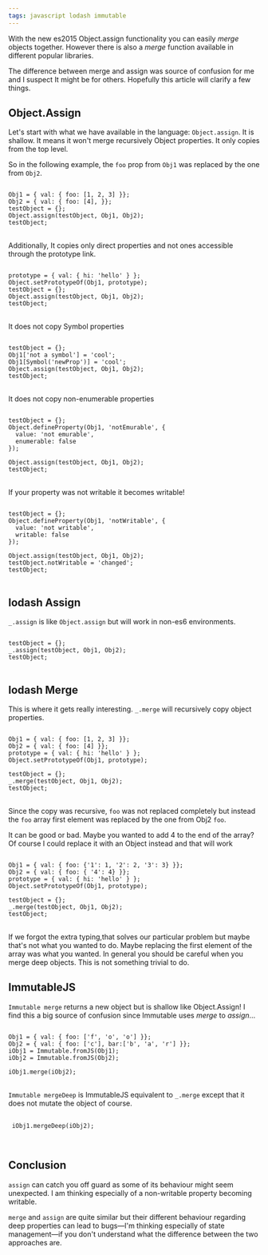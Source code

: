 ```yaml
---
tags: javascript lodash immutable
---
```


With the new es2015 Object.assign functionality you can easily _merge_ objects
together. However there is also a _merge_ function available in different popular
libraries.

The difference between merge and assign was source of confusion for me and
I suspect It might be for others. Hopefully this article will clarify a few
things.

## Object.Assign

Let's start with what we have available in the language: `Object.assign`.
It is shallow. It means it won't merge recursively Object properties.
It only copies from the top level.

So in the following example, the `foo` prop from `Obj1` was replaced by the one from `Obj2`.
<pre>
<code class="kjs">
Obj1 = { val: { foo: [1, 2, 3] }};
Obj2 = { val: { foo: [4], }};
testObject = {};
Object.assign(testObject, Obj1, Obj2);
testObject;
</code>
</pre>


Additionally, It copies only direct properties and not ones accessible through the prototype link.
<pre>
<code class="kjs">
prototype = { val: { hi: 'hello' } };
Object.setPrototypeOf(Obj1, prototype);
testObject = {};
Object.assign(testObject, Obj1, Obj2);
testObject;
</code>
</pre>

It does not copy Symbol properties
<pre>
<code class="kjs">
testObject = {};
Obj1['not a symbol'] = 'cool';
Obj1[Symbol('newProp')] = 'cool';
Object.assign(testObject, Obj1, Obj2);
testObject;
</code>
</pre>

It does not copy non-enumerable properties
<pre>
<code class="kjs">
testObject = {};
Object.defineProperty(Obj1, 'notEmurable', {
  value: 'not emurable',
  enumerable: false
});

Object.assign(testObject, Obj1, Obj2);
testObject;
</code>
</pre>

If your property was not writable it becomes writable!
<pre>
<code class="kjs">
testObject = {};
Object.defineProperty(Obj1, 'notWritable', {
  value: 'not writable',
  writable: false
});

Object.assign(testObject, Obj1, Obj2);
testObject.notWritable = 'changed';
testObject;
</code>
</pre>

## lodash Assign

`_.assign` is like `Object.assign` but will work in non-es6 environments.

<pre>
<code class="kjs">
testObject = {};
_.assign(testObject, Obj1, Obj2);
testObject;
</code>
</pre>

## lodash Merge

This is where it gets really interesting. `_.merge` will recursively copy object
 properties.
<pre>
<code class="kjs">
Obj1 = { val: { foo: [1, 2, 3] }};
Obj2 = { val: { foo: [4] }};
prototype = { val: { hi: 'hello' } };
Object.setPrototypeOf(Obj1, prototype);

testObject = {};
_.merge(testObject, Obj1, Obj2);
testObject;
</code>
</pre>

Since the copy was recursive, `foo` was not replaced completely but instead
the `foo` array first element was replaced by the one from Obj2 `foo`.

It can be good or bad. Maybe you wanted to add 4 to the end of the array?
Of course I could replace it with an Object instead and that will work

<pre>
<code class="kjs">
Obj1 = { val: { foo: {'1': 1, '2': 2, '3': 3} }};
Obj2 = { val: { foo: { '4': 4} }};
prototype = { val: { hi: 'hello' } };
Object.setPrototypeOf(Obj1, prototype);

testObject = {};
_.merge(testObject, Obj1, Obj2);
testObject;
</code>
</pre>

If we forgot the extra typing,that solves our particular problem but maybe that's not
what you wanted to do.
Maybe replacing the first element of the array was what you wanted.
In general you should be careful when you merge deep objects. This is not something trivial to do.

## ImmutableJS

`Immutable merge` returns a new object but is shallow like Object.Assign!
I find this a big source of confusion since Immutable uses _merge_ to _assign_…
<pre>
<code class="kjs">
Obj1 = { val: { foo: ['f', 'o', 'o'] }};
Obj2 = { val: { foo: ['c'], bar:['b', 'a', 'r'] }};
iObj1 = Immutable.fromJS(Obj1);
iObj2 = Immutable.fromJS(Obj2);

iObj1.merge(iObj2);
</code>
</pre>

`Immutable mergeDeep` is ImmutableJS equivalent to `_.merge` except that it does
 not mutate the object of course.
 <pre>
 <code class="kjs">
 iObj1.mergeDeep(iObj2);
 </code>
 </pre>

## Conclusion

`assign` can catch you off guard as some of its behaviour might seem unexpected.
I am thinking especially of a non-writable property becoming writable.

`merge` and `assign` are quite similar but their different behaviour regarding
 deep properties can lead to bugs—I'm thinking especially of state management—if you
 don't understand what the difference between the two approaches are.
